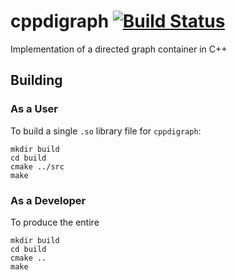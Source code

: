 # cppdigraph  [![Build Status](https://travis-ci.org/tsmanner/cppdigraph.svg?branch=master)](https://travis-ci.org/tsmanner/cppdigraph)
Implementation of a directed graph container in C++

## Building

### As a User
To build a single `.so` library file for `cppdigraph`:

    mkdir build
    cd build
    cmake ../src
    make

### As a Developer
To produce the entire 

    mkdir build
    cd build
    cmake ..
    make
